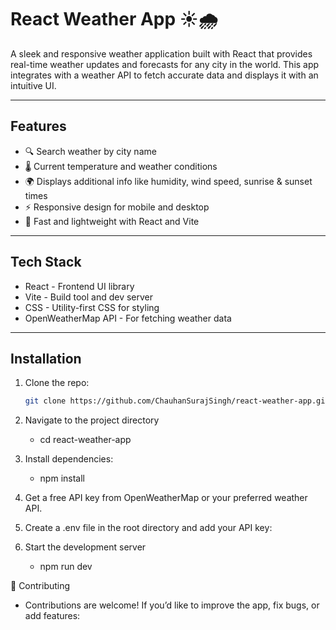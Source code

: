# React Weather App ☀️🌧️

A sleek and responsive weather application built with React that provides real-time weather updates and forecasts for any city in the world. This app integrates with a weather API to fetch accurate data and displays it with an intuitive UI.

---

## Features

- 🔍 Search weather by city name
- 🌡️ Current temperature and weather conditions
- 🌍 Displays additional info like humidity, wind speed, sunrise & sunset times
- ⚡ Responsive design for mobile and desktop
- 🚀 Fast and lightweight with React and Vite

---

## Tech Stack

- React - Frontend UI library  
- Vite - Build tool and dev server  
- CSS - Utility-first CSS for styling  
- OpenWeatherMap API - For fetching weather data  

---

## Installation

1. Clone the repo:  
   ```bash
   git clone https://github.com/ChauhanSurajSingh/react-weather-app.git

2. Navigate to the project directory
   - cd react-weather-app

3. Install dependencies:
   - npm install

4. Get a free API key from OpenWeatherMap or your preferred weather API.

5. Create a .env file in the root directory and add your API key:

6. Start the development server
   - npm run dev

🤝 Contributing 
   - Contributions are welcome! If you’d like to improve the app, fix bugs, or add features:
